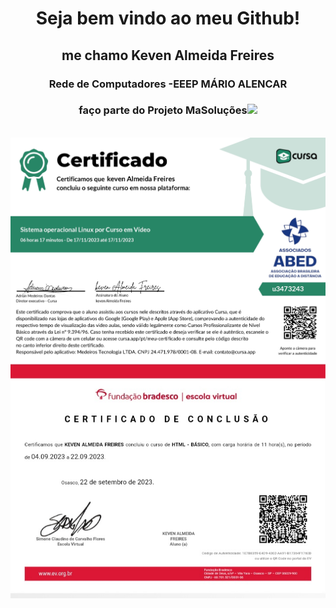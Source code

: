 
<html>
<head>
</head>
<body>
<h1 align="center">Seja bem vindo ao meu Github! </h1>

<h2 align="center">me chamo Keven Almeida Freires</h2>
<h3 align="center">Rede de Computadores -EEEP MÁRIO ALENCAR</h3>
<h3 align="center">faço parte do Projeto MaSoluções<img src="MASOLUCÕES.png" width="40px"></h3>
<img src"https://www.google.com/url?sa=i&url=https%3A%2F%2Fpt.m.wikipedia.org%2Fwiki%2FFicheiro%3AInstagram_icon.png&psig=AOvVaw0xSnmarm-UszRtZEo6IqJP&ust=1700353849129000&source=images&cd=vfe&opi=89978449&ved=0CBEQjRxqFwoTCKiiqOulzIIDFQAAAAAdAAAAABAL">
<img src="certificate_1700240516626.jpg" align="center">
<img src="20231117_190030_070103.jpg" align="center">
</body>
</html>